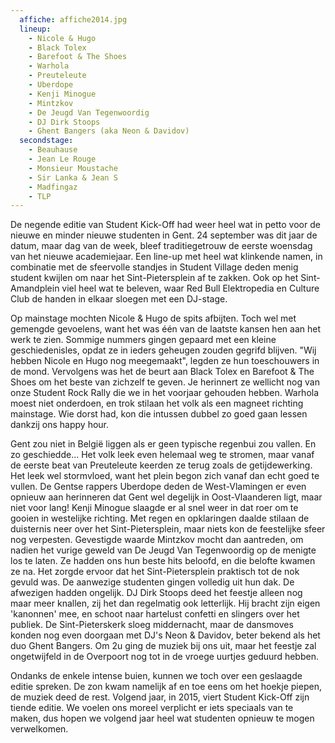 ```yaml
---
  affiche: affiche2014.jpg
  lineup:
    - Nicole & Hugo
    - Black Tolex
    - Barefoot & The Shoes
    - Warhola
    - Preuteleute
    - Uberdope
    - Kenji Minogue
    - Mintzkov
    - De Jeugd Van Tegenwoordig
    - DJ Dirk Stoops
    - Ghent Bangers (aka Neon & Davidov)
  secondstage:
    - Beauhause
    - Jean Le Rouge
    - Monsieur Moustache
    - Sir Lanka & Jean S
    - Madfingaz
    - TLP
---
```


De negende editie van Student Kick-Off had weer heel wat in petto voor de nieuwe en minder nieuwe studenten in Gent. 24 september was dit jaar de datum, maar dag van de week, bleef traditiegetrouw de eerste woensdag van het nieuwe academiejaar. Een line-up met heel wat klinkende namen, in combinatie met de sfeervolle standjes in Student Village deden menig student kwijlen om naar het Sint-Pietersplein af te zakken. Ook op het Sint-Amandplein viel heel wat te beleven, waar Red Bull Elektropedia en Culture Club de handen in elkaar sloegen met een DJ-stage.

Op mainstage mochten Nicole & Hugo de spits afbijten. Toch wel met gemengde gevoelens, want het was één van de laatste kansen hen aan het werk te zien. Sommige nummers gingen gepaard met een kleine geschiedenisles, opdat ze in ieders geheugen zouden gegrifd blijven. "Wij hebben Nicole en Hugo nog meegemaakt", legden ze hun toeschouwers in de mond. Vervolgens was het de beurt aan Black Tolex en Barefoot & The Shoes om het beste van zichzelf te geven. Je herinnert ze wellicht nog van onze Student Rock Rally die we in het voorjaar gehouden hebben. Warhola moest niet onderdoen, en trok stilaan het volk als een magneet richting mainstage. Wie dorst had, kon die intussen dubbel zo goed gaan lessen dankzij ons happy hour.

Gent zou niet in België liggen als er geen typische regenbui zou vallen. En zo geschiedde... Het volk leek even helemaal weg te stromen, maar vanaf de eerste beat van Preuteleute keerden ze terug zoals de getijdewerking. Het leek wel stormvloed, want het plein begon zich vanaf dan echt goed te vullen. De Gentse rappers Uberdope deden de West-Vlamingen er even opnieuw aan herinneren dat Gent wel degelijk in Oost-Vlaanderen ligt, maar niet voor lang! Kenji Minogue slaagde er al snel weer in dat roer om te gooien in westelijke richting. Met regen en opklaringen daalde stilaan de duisternis neer over het Sint-Pietersplein, maar niets kon de feestelijke sfeer nog verpesten. Gevestigde waarde Mintzkov mocht dan aantreden, om nadien het vurige geweld van De Jeugd Van Tegenwoordig op de menigte los te laten. Ze hadden ons hun beste hits beloofd, en die belofte kwamen ze na. Het zorgde ervoor dat het Sint-Pietersplein praktisch tot de nok gevuld was. De aanwezige studenten gingen volledig uit hun dak. De afwezigen hadden ongelijk. DJ Dirk Stoops deed het feestje alleen nog maar meer knallen, zij het dan regelmatig ook letterlijk. Hij bracht zijn eigen 'kanonnen' mee, en schoot naar hartelust confetti en slingers over het publiek. De Sint-Pieterskerk sloeg middernacht, maar de dansmoves konden nog even doorgaan met DJ's Neon & Davidov, beter bekend als het duo Ghent Bangers. Om 2u ging de muziek bij ons uit, maar het feestje zal ongetwijfeld in de Overpoort nog tot in de vroege uurtjes geduurd hebben.

Ondanks de enkele intense buien, kunnen we toch over een geslaagde editie spreken. De zon kwam namelijk af en toe eens om het hoekje piepen, de muziek deed de rest. Volgend jaar, in 2015, viert Student Kick-Off zijn tiende editie. We voelen ons moreel verplicht er iets speciaals van te maken, dus hopen we volgend jaar heel wat studenten opnieuw te mogen verwelkomen.
